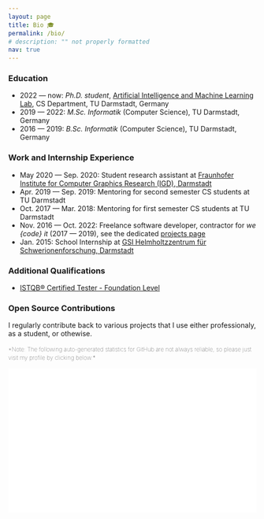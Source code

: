 ```yaml
---
layout: page
title: Bio 🎓
permalink: /bio/
# description: "" not properly formatted
nav: true
---
```


### Education

- 2022 — now: *Ph.D. student*, [Artificial Intelligence and Machine Learning Lab](https://www.aiml.informatik.tu-darmstadt.de/), CS Department, TU Darmstadt, Germany
- 2019 — 2022: *M.Sc. Informatik* (Computer Science), TU Darmstadt, Germany
- 2016 — 2019: *B.Sc. Informatik* (Computer Science), TU Darmstadt, Germany

### Work and Internship Experience

- May 2020 — Sep. 2020: Student research assistant at [Fraunhofer Institute for Computer Graphics Research (IGD), Darmstadt](https://www.igd.fraunhofer.de/en.html)
- Apr. 2019 — Sep. 2019: Mentoring for second semester CS students at TU Darmstadt
- Oct. 2017 — Mar. 2018: Mentoring for first semester CS students at TU Darmstadt
- Nov. 2016 — Oct. 2022: Freelance software developer, contractor for *we {code} it* (2017 — 2019), see the dedicated [projects page](/projects)
- Jan. 2015: School Internship at [GSI Helmholtzzentrum für Schwerionenforschung, Darmstadt](https://www.gsi.de/en/)

### Additional Qualifications

- [ISTQB® Certified Tester - Foundation Level](/assets/pdf/ISTQB-certified-tester.pdf)

### Open Source Contributions

I regularly contribute back to various projects that I use either professionaly, as a student, or othewise.

<small style="font-weight: lighter">
*Note: The following auto-generated statistics for GitHub are not always reliable, so please just visit my profile by clicking below.*
</small>

[
  ![General GitHub user statistics of me](https://raw.githubusercontent.com/felixdivo/_github-stats/master/generated/overview.svg)
](https://github.com/felixdivo#js-contribution-activity)
